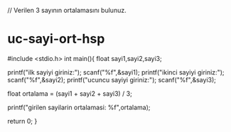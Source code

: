 // Verilen 3 sayının ortalamasını bulunuz.
# uc-sayi-ort-hsp

#include <stdio.h>
int main(){
float sayi1,sayi2,sayi3;

printf("ilk sayiyi giriniz:");
scanf("%f",&sayi1);
printf("ikinci sayiyi giriniz:");
scanf("%f",&sayi2);
printf("ucuncu sayiyi giriniz:");
scanf("%f",&sayi3);

float ortalama = (sayi1 + sayi2 + sayi3) / 3;

printf("girilen sayilarin ortalamasi: %f",ortalama);

return 0;
}
